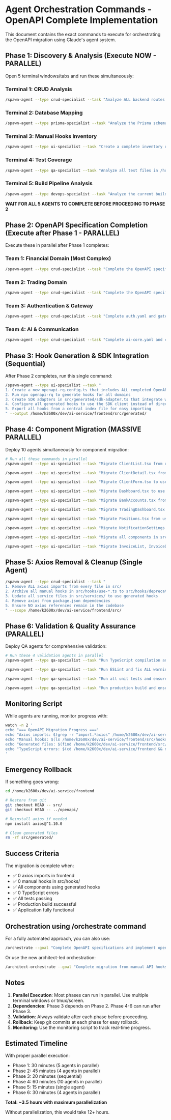 # Agent Orchestration Commands - OpenAPI Complete Implementation

This document contains the exact commands to execute for orchestrating the OpenAPI migration using Claude's agent system.

## Phase 1: Discovery & Analysis (Execute NOW - PARALLEL)

Open 5 terminal windows/tabs and run these simultaneously:

### Terminal 1: CRUD Analysis
```bash
/spawn-agent --type crud-specialist --task "Analyze ALL backend routes in /home/k2600x/dev/ai-service/src/routes/*.ts. Document every single GET, POST, PUT, PATCH, DELETE operation with full details including: path, method, parameters, request body schema, response schema. Output a complete CRUD operations matrix." --output /home/k2600x/dev/ai-service/frontend/docs/analysis/crud-operations.md
```

### Terminal 2: Database Mapping
```bash
/spawn-agent --type prisma-specialist --task "Analyze the Prisma schema at /home/k2600x/dev/ai-service/prisma/schema.prisma and map every model to its corresponding API endpoints in /home/k2600x/dev/ai-service/src/routes/. Document which Prisma operations (create, update, delete, findMany, etc.) are exposed through which API endpoints." --output /home/k2600x/dev/ai-service/frontend/docs/analysis/db-api-mapping.md
```

### Terminal 3: Manual Hooks Inventory
```bash
/spawn-agent --type ui-specialist --task "Create a complete inventory of ALL manual hooks in /home/k2600x/dev/ai-service/frontend/src/hooks/use-*.ts. For each hook document: 1) What API endpoints it calls, 2) Which components use it, 3) What axios methods it uses, 4) Dependencies on other hooks/services. Include usage counts and priority for migration." --output /home/k2600x/dev/ai-service/frontend/docs/analysis/manual-hooks-inventory.md
```

### Terminal 4: Test Coverage
```bash
/spawn-agent --type qa-specialist --task "Analyze all test files in /home/k2600x/dev/ai-service/frontend/src/**/__tests__/ and create a comprehensive test inventory. Document which components have tests, what they test, and which components will need new tests after migration to generated hooks. Identify critical paths that must not break." --output /home/k2600x/dev/ai-service/frontend/docs/analysis/test-inventory.md
```

### Terminal 5: Build Pipeline Analysis
```bash
/spawn-agent --type devops-specialist --task "Analyze the current build pipeline in /home/k2600x/dev/ai-service/frontend/package.json and vite configs. Document what changes are needed to integrate OpenAPI generation into the build process. Check if CI/CD pipelines need updates for the new generated code structure." --output /home/k2600x/dev/ai-service/frontend/docs/analysis/pipeline-requirements.md
```

**WAIT FOR ALL 5 AGENTS TO COMPLETE BEFORE PROCEEDING TO PHASE 2**

## Phase 2: OpenAPI Specification Completion (Execute after Phase 1 - PARALLEL)

Execute these in parallel after Phase 1 completes:

### Team 1: Financial Domain (Most Complex)
```bash
/spawn-agent --type crud-specialist --task "Complete the OpenAPI specification for financial domain. Read /home/k2600x/dev/ai-service/openapi/financial.yaml and ADD all missing CRUD operations based on /home/k2600x/dev/ai-service/src/routes/financial.ts and /home/k2600x/dev/ai-service/src/routes/financial/*.ts. Must include ALL POST, PUT, PATCH, DELETE operations with complete request/response schemas. Reference the crud-operations.md from Phase 1." --context @/home/k2600x/dev/ai-service/frontend/docs/analysis/crud-operations.md --output /home/k2600x/dev/ai-service/openapi/financial-complete.yaml
```

### Team 2: Trading Domain
```bash
/spawn-agent --type crud-specialist --task "Complete the OpenAPI specification for trading domain. Read /home/k2600x/dev/ai-service/openapi/trading.yaml and ADD all operations from trading.ts, trade.routes.ts, position.routes.ts, strategy.routes.ts. Include WebSocket operations documentation. Must have complete schemas for all trading operations." --output /home/k2600x/dev/ai-service/openapi/trading-complete.yaml
```

### Team 3: Authentication & Gateway
```bash
/spawn-agent --type crud-specialist --task "Complete auth.yaml and gateway.yaml specifications. Ensure all authentication flows are documented including login, logout, refresh, and token validation. Gateway must document all proxy routes and rate limiting." --output /home/k2600x/dev/ai-service/openapi/auth-gateway-complete.yaml
```

### Team 4: AI & Communication
```bash
/spawn-agent --type crud-specialist --task "Complete ai-core.yaml and comm.yaml specifications. Document all AI endpoints including document processing, embeddings, and Q&A. Communication must include Telegram bot operations and notification endpoints." --output /home/k2600x/dev/ai-service/openapi/ai-comm-complete.yaml
```

## Phase 3: Hook Generation & SDK Integration (Sequential)

After Phase 2 completes, run this single command:

```bash
/spawn-agent --type ui-specialist --task "
1. Create a new openapi-rq.config.ts that includes ALL completed OpenAPI specs from Phase 2
2. Run npx openapi-rq to generate hooks for all domains
3. Create SDK adapters in src/generated/sdk-adapter.ts that integrate with @ai/sdk-client
4. Configure all generated hooks to use the SDK client instead of direct fetch
5. Export all hooks from a central index file for easy importing
" --output /home/k2600x/dev/ai-service/frontend/src/generated/
```

## Phase 4: Component Migration (MASSIVE PARALLEL)

Deploy 10 agents simultaneously for component migration:

```bash
# Run all these commands in parallel
/spawn-agent --type ui-specialist --task "Migrate ClientList.tsx from use-client.ts to generated financial hooks" --file /home/k2600x/dev/ai-service/frontend/src/pages/clients/ClientList.tsx

/spawn-agent --type ui-specialist --task "Migrate ClientDetail.tsx from use-client.ts to generated financial hooks" --file /home/k2600x/dev/ai-service/frontend/src/pages/clients/ClientDetail.tsx

/spawn-agent --type ui-specialist --task "Migrate ClientForm.tsx to use generated mutation hooks" --file /home/k2600x/dev/ai-service/frontend/src/pages/clients/ClientForm.tsx

/spawn-agent --type ui-specialist --task "Migrate Dashboard.tsx to use generated query hooks for all data fetching" --file /home/k2600x/dev/ai-service/frontend/src/pages/Dashboard.tsx

/spawn-agent --type ui-specialist --task "Migrate BankAccounts.tsx from use-accounts.ts to generated hooks" --file /home/k2600x/dev/ai-service/frontend/src/pages/BankAccounts.tsx

/spawn-agent --type ui-specialist --task "Migrate TradingDashboard.tsx from manual hooks to generated trading hooks" --file /home/k2600x/dev/ai-service/frontend/src/pages/trading/TradingDashboard.tsx

/spawn-agent --type ui-specialist --task "Migrate Positions.tsx from use-position.ts to generated hooks" --file /home/k2600x/dev/ai-service/frontend/src/pages/trading/Positions.tsx

/spawn-agent --type ui-specialist --task "Migrate NotificationSettings.tsx to use generated communication hooks" --file /home/k2600x/dev/ai-service/frontend/src/pages/NotificationSettings.tsx

/spawn-agent --type ui-specialist --task "Migrate all components in src/pages/tags/ to use generated hooks" --files /home/k2600x/dev/ai-service/frontend/src/pages/tags/*.tsx

/spawn-agent --type ui-specialist --task "Migrate InvoiceList, InvoiceDetail, InvoiceForm to use generated hooks" --files /home/k2600x/dev/ai-service/frontend/src/pages/invoices/*.tsx
```

## Phase 5: Axios Removal & Cleanup (Single Agent)

```bash
/spawn-agent --type crud-specialist --task "
1. Remove ALL axios imports from every file in src/
2. Archive all manual hooks in src/hooks/use-*.ts to src/hooks/deprecated/
3. Update all service files in src/services/ to use generated hooks
4. Remove axios from package.json dependencies
5. Ensure NO axios references remain in the codebase
" --scope /home/k2600x/dev/ai-service/frontend/src/
```

## Phase 6: Validation & Quality Assurance (PARALLEL)

Deploy QA agents for comprehensive validation:

```bash
# Run these 4 validation agents in parallel
/spawn-agent --type qa-specialist --task "Run TypeScript compilation and fix ALL errors. Must achieve 0 TypeScript errors." --command "cd /home/k2600x/dev/ai-service/frontend && npm run typecheck"

/spawn-agent --type qa-specialist --task "Run ESLint and fix ALL warnings. Clean code with no linting issues." --command "cd /home/k2600x/dev/ai-service/frontend && npm run lint"

/spawn-agent --type qa-specialist --task "Run all unit tests and ensure 100% pass rate. Fix any broken tests." --command "cd /home/k2600x/dev/ai-service/frontend && npm test"

/spawn-agent --type qa-specialist --task "Run production build and ensure it completes successfully with no errors." --command "cd /home/k2600x/dev/ai-service/frontend && npm run build"
```

## Monitoring Script

While agents are running, monitor progress with:

```bash
watch -n 2 '
echo "=== OpenAPI Migration Progress ==="
echo "Axios imports: $(grep -r "import.*axios" /home/k2600x/dev/ai-service/frontend/src/ 2>/dev/null | wc -l)"
echo "Manual hooks: $(ls /home/k2600x/dev/ai-service/frontend/src/hooks/use-*.ts 2>/dev/null | wc -l)"
echo "Generated files: $(find /home/k2600x/dev/ai-service/frontend/src/generated -name "*.ts" 2>/dev/null | wc -l)"
echo "TypeScript errors: $(cd /home/k2600x/dev/ai-service/frontend && npm run typecheck 2>&1 | grep error | wc -l)"
'
```

## Emergency Rollback

If something goes wrong:

```bash
cd /home/k2600x/dev/ai-service/frontend

# Restore from git
git checkout HEAD -- src/
git checkout HEAD -- ../openapi/

# Reinstall axios if needed
npm install axios@^1.10.0

# Clean generated files
rm -rf src/generated/
```

## Success Criteria

The migration is complete when:
- ✅ 0 axios imports in frontend
- ✅ 0 manual hooks in src/hooks/
- ✅ All components using generated hooks
- ✅ 0 TypeScript errors
- ✅ All tests passing
- ✅ Production build successful
- ✅ Application fully functional

## Orchestration using /orchestrate command

For a fully automated approach, you can also use:

```bash
/orchestrate --goal "Complete OpenAPI specifications and implement openapi-react-query-codegen by: 1) Analyzing all backend routes and documenting CRUD operations, 2) Completing all OpenAPI specs with POST/PUT/DELETE operations, 3) Generating React Query hooks for all endpoints, 4) Migrating all components from manual to generated hooks, 5) Removing axios completely from frontend" --context @/home/k2600x/dev/ai-service/frontend/docs/OPENAPI_ORCHESTRATION_PLAN.md --parallel 10
```

Or use the new architect-led orchestration:

```bash
/architect-orchestrate --goal "Complete migration from manual API hooks to fully generated OpenAPI React Query hooks" --context @/home/k2600x/dev/ai-service/frontend/docs/ARCHITECTURAL_RECOMMENDATION_OPENAPI_RQ.md --validation strict
```

## Notes

1. **Parallel Execution**: Most phases can run in parallel. Use multiple terminal windows or tmux/screen.
2. **Dependencies**: Phase 3 depends on Phase 2. Phase 4-6 can run after Phase 3.
3. **Validation**: Always validate after each phase before proceeding.
4. **Rollback**: Keep git commits at each phase for easy rollback.
5. **Monitoring**: Use the monitoring script to track real-time progress.

## Estimated Timeline

With proper parallel execution:
- Phase 1: 30 minutes (5 agents in parallel)
- Phase 2: 45 minutes (4 agents in parallel)  
- Phase 3: 20 minutes (sequential)
- Phase 4: 60 minutes (10 agents in parallel)
- Phase 5: 15 minutes (single agent)
- Phase 6: 30 minutes (4 agents in parallel)

**Total: ~3.5 hours with maximum parallelization**

Without parallelization, this would take 12+ hours.